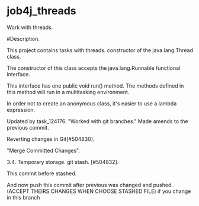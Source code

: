 # job4j_threads

Work with threads.

#Description.

This project contains tasks with threads.
constructor of the java.lang.Thread class.

The constructor of this class accepts the java.lang.Runnable functional interface.

This interface has one public void run() method. The methods defined in this method will run in a multitasking environment.

In order not to create an anonymous class, it's easier to use a lambda expression.

Updated by task_124176.
"Worked with git branches."
Made amends to the previous commit.

Reverting changes in Git[#504830].

"Merge Committed Changes".

3.4. Temporary storage. git stash. [#504832].

This commit before stashed.

And now push this commit after previous was changed and pushed.
(ACCEPT THEIRS CHANGES WHEN CHOOSE STASHED FILE)
if you change in this branch